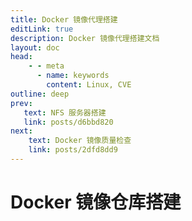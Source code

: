 ```yaml
---
title: Docker 镜像代理搭建
editLink: true
description: Docker 镜像代理搭建文档
layout: doc
head:
    - - meta
      - name: keywords
        content: Linux, CVE
outline: deep
prev:
   text: NFS 服务器搭建
   link: posts/d6bbd820
next:
    text: Docker 镜像质量检查
    link: posts/2dfd8dd9
---
```


# Docker 镜像仓库搭建